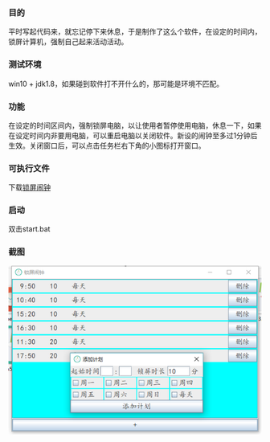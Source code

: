 ### 目的
平时写起代码来，就忘记停下来休息，于是制作了这么个软件，在设定的时间内，锁屏计算机，强制自己起来活动活动。

### 测试环境
win10 + jdk1.8，如果碰到软件打不开什么的，那可能是环境不匹配。

### 功能
在设定的时间区间内，强制锁屏电脑，以让使用者暂停使用电脑，休息一下，如果在设定时间内非要用电脑，可以重启电脑以关闭软件。新设的闹钟至多过1分钟后生效。关闭窗口后，可以点击任务栏右下角的小图标打开窗口。

### 可执行文件
下载[锁屏闹钟](https://raw.githubusercontent.com/JokerZhouHao/LockScreenClock/master/LockScreenClock.zip)

### 启动
双击start.bat

### 截图
![软件截图](https://raw.githubusercontent.com/JokerZhouHao/LockScreenClock/master/data/imgs/UI.png)